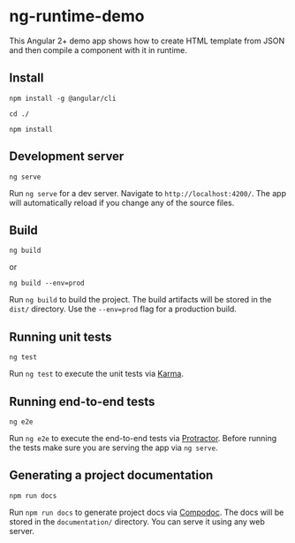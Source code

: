 # ng-runtime-demo

This Angular 2+ demo app shows how to create HTML template from JSON and then compile a component with it in runtime.

## Install

```
npm install -g @angular/cli

cd ./

npm install
```

## Development server

```
ng serve
```

Run `ng serve` for a dev server. Navigate to `http://localhost:4200/`. The app will automatically reload if you change any of the source files.

## Build

```
ng build
```

or

```
ng build --env=prod
```

Run `ng build` to build the project. The build artifacts will be stored in the `dist/` directory. Use the `--env=prod` flag for a production build.

## Running unit tests

```
ng test
```

Run `ng test` to execute the unit tests via [Karma](https://karma-runner.github.io).

## Running end-to-end tests

```
ng e2e
```

Run `ng e2e` to execute the end-to-end tests via [Protractor](http://www.protractortest.org/).
Before running the tests make sure you are serving the app via `ng serve`.

## Generating a project documentation

```
npm run docs
```

Run `npm run docs` to generate project docs via [Compodoc](https://compodoc.github.io/website/).
The docs will be stored in the `documentation/` directory. You can serve it using any web server.


